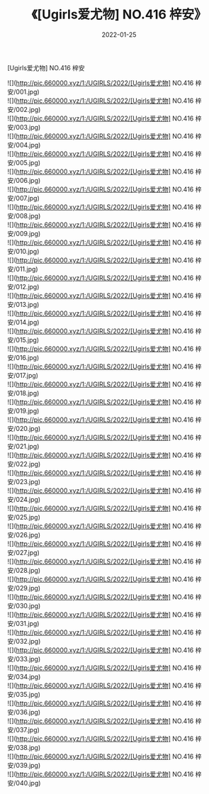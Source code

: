 ﻿---
layout: post
title:  《[Ugirls爱尤物] NO.416 梓安》
date:   2022-01-25
img: http://pic.660000.xyz/1:/UGIRLS/2022/[Ugirls爱尤物] NO.416 梓安/000.jpg
categories: [美女, 清纯, 唯美]
---

[Ugirls爱尤物] NO.416 梓安

 ![](http://pic.660000.xyz/1:/UGIRLS/2022/[Ugirls爱尤物] NO.416 梓安/001.jpg) <br>![](http://pic.660000.xyz/1:/UGIRLS/2022/[Ugirls爱尤物] NO.416 梓安/002.jpg) <br>![](http://pic.660000.xyz/1:/UGIRLS/2022/[Ugirls爱尤物] NO.416 梓安/003.jpg) <br>![](http://pic.660000.xyz/1:/UGIRLS/2022/[Ugirls爱尤物] NO.416 梓安/004.jpg) <br>![](http://pic.660000.xyz/1:/UGIRLS/2022/[Ugirls爱尤物] NO.416 梓安/005.jpg) <br>![](http://pic.660000.xyz/1:/UGIRLS/2022/[Ugirls爱尤物] NO.416 梓安/006.jpg) <br>![](http://pic.660000.xyz/1:/UGIRLS/2022/[Ugirls爱尤物] NO.416 梓安/007.jpg) <br>![](http://pic.660000.xyz/1:/UGIRLS/2022/[Ugirls爱尤物] NO.416 梓安/008.jpg) <br>![](http://pic.660000.xyz/1:/UGIRLS/2022/[Ugirls爱尤物] NO.416 梓安/009.jpg) <br>![](http://pic.660000.xyz/1:/UGIRLS/2022/[Ugirls爱尤物] NO.416 梓安/010.jpg) <br>![](http://pic.660000.xyz/1:/UGIRLS/2022/[Ugirls爱尤物] NO.416 梓安/011.jpg) <br>![](http://pic.660000.xyz/1:/UGIRLS/2022/[Ugirls爱尤物] NO.416 梓安/012.jpg) <br>![](http://pic.660000.xyz/1:/UGIRLS/2022/[Ugirls爱尤物] NO.416 梓安/013.jpg) <br>![](http://pic.660000.xyz/1:/UGIRLS/2022/[Ugirls爱尤物] NO.416 梓安/014.jpg) <br>![](http://pic.660000.xyz/1:/UGIRLS/2022/[Ugirls爱尤物] NO.416 梓安/015.jpg) <br>![](http://pic.660000.xyz/1:/UGIRLS/2022/[Ugirls爱尤物] NO.416 梓安/016.jpg) <br>![](http://pic.660000.xyz/1:/UGIRLS/2022/[Ugirls爱尤物] NO.416 梓安/017.jpg) <br>![](http://pic.660000.xyz/1:/UGIRLS/2022/[Ugirls爱尤物] NO.416 梓安/018.jpg) <br>![](http://pic.660000.xyz/1:/UGIRLS/2022/[Ugirls爱尤物] NO.416 梓安/019.jpg) <br>![](http://pic.660000.xyz/1:/UGIRLS/2022/[Ugirls爱尤物] NO.416 梓安/020.jpg) <br>![](http://pic.660000.xyz/1:/UGIRLS/2022/[Ugirls爱尤物] NO.416 梓安/021.jpg) <br>![](http://pic.660000.xyz/1:/UGIRLS/2022/[Ugirls爱尤物] NO.416 梓安/022.jpg) <br>![](http://pic.660000.xyz/1:/UGIRLS/2022/[Ugirls爱尤物] NO.416 梓安/023.jpg) <br>![](http://pic.660000.xyz/1:/UGIRLS/2022/[Ugirls爱尤物] NO.416 梓安/024.jpg) <br>![](http://pic.660000.xyz/1:/UGIRLS/2022/[Ugirls爱尤物] NO.416 梓安/025.jpg) <br>![](http://pic.660000.xyz/1:/UGIRLS/2022/[Ugirls爱尤物] NO.416 梓安/026.jpg) <br>![](http://pic.660000.xyz/1:/UGIRLS/2022/[Ugirls爱尤物] NO.416 梓安/027.jpg) <br>![](http://pic.660000.xyz/1:/UGIRLS/2022/[Ugirls爱尤物] NO.416 梓安/028.jpg) <br>![](http://pic.660000.xyz/1:/UGIRLS/2022/[Ugirls爱尤物] NO.416 梓安/029.jpg) <br>![](http://pic.660000.xyz/1:/UGIRLS/2022/[Ugirls爱尤物] NO.416 梓安/030.jpg) <br>![](http://pic.660000.xyz/1:/UGIRLS/2022/[Ugirls爱尤物] NO.416 梓安/031.jpg) <br>![](http://pic.660000.xyz/1:/UGIRLS/2022/[Ugirls爱尤物] NO.416 梓安/032.jpg) <br>![](http://pic.660000.xyz/1:/UGIRLS/2022/[Ugirls爱尤物] NO.416 梓安/033.jpg) <br>![](http://pic.660000.xyz/1:/UGIRLS/2022/[Ugirls爱尤物] NO.416 梓安/034.jpg) <br>![](http://pic.660000.xyz/1:/UGIRLS/2022/[Ugirls爱尤物] NO.416 梓安/035.jpg) <br>![](http://pic.660000.xyz/1:/UGIRLS/2022/[Ugirls爱尤物] NO.416 梓安/036.jpg) <br>![](http://pic.660000.xyz/1:/UGIRLS/2022/[Ugirls爱尤物] NO.416 梓安/037.jpg) <br>![](http://pic.660000.xyz/1:/UGIRLS/2022/[Ugirls爱尤物] NO.416 梓安/038.jpg) <br>![](http://pic.660000.xyz/1:/UGIRLS/2022/[Ugirls爱尤物] NO.416 梓安/039.jpg) <br>![](http://pic.660000.xyz/1:/UGIRLS/2022/[Ugirls爱尤物] NO.416 梓安/040.jpg) <br>